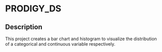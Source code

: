 # PRODIGY_DS

## Description

This project creates a bar chart and histogram to visualize the distribution of a categorical and continuous variable respectively.
